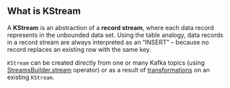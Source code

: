 ## What is KStream
A **KStream** is an abstraction of a **record stream**, where each data record represents in the unbounded data set. Using the table analogy, data records in a record stream are always interpreted as an “INSERT” – because no record replaces an existing row with the same key.

`KStream` can be created directly from one or many Kafka topics (using [StreamsBuilder.stream](https://jaceklaskowski.gitbooks.io/mastering-kafka-streams/content/kafka-streams-StreamsBuilder.html#stream) operator) or as a result of [transformations](https://jaceklaskowski.gitbooks.io/mastering-kafka-streams/content/kafka-streams-KStream.html#operators) on an existing `KStream`.
<!--stackedit_data:
eyJoaXN0b3J5IjpbMjExNzE0NTI3NSwtMTkyNzI1Nzg3MCwxNj
ExMTA0MTA1LC0xMTQzMTc2MDY2LDE3NTIzMzA5NTUsLTEzNDg0
ODQ4NDksLTE5MjIwMTA5MTQsNDkwODYwNjU2LDc2MTkzODE3Mi
wtNjI2NDYwMDA0LDEzMDEzMjI0NDIsLTE2OTI3Njc3MCwtODUy
ODYxNzQ3LDEzMjI2MjEzMzAsMTM2MDQzNDI1LDEwMTU4MTM1Mz
QsLTIwODg3NDY2MTIsMjA1NjcwNjEwNSwxOTY2ODEzNTc4LC02
MDkwNzQyNThdfQ==
-->